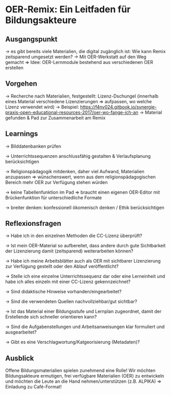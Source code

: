 # OER-Remix: Ein Leitfaden für Bildungsakteure

## Ausgangspunkt
-> es gibt bereits viele Materialien, die digital zugänglich ist: Wie kann Remix zeitsparend umgesetzt werden?
-> Mit OER-Werkstatt auf den Weg gemacht => Idee: OER-Lernmodule bestehend aus verschiedenen OER erstellen

## Vorgehen

-> Recherche nach Materialien, festgestellt: Lizenz-Dschungel (innerhalb eines Material verschiedene Lizenzierungen => aufpassen, wo welche Lizenz verwendet wird)
-> Beispiel: https://f4nv024.gitbook.io/synergie-praxis-open-educational-resources-2017/oer-wo-fange-ich-an
-> Material gefunden & Pad zur Zusammenarbeit am Remix

## Learnings

-> Bilddatenbanken prüfen

-> Unterrichtssequenzen anschlussfähig gestalten & Verlaufsplanung berücksichtigen

-> Religionspädagogik mitdenken, daher viel Aufwand, Materialien anzupassen => wünschenswert, wenn aus dem religionspädagogischen Bereich mehr OER zur Verfügung stehen würden 

-> keine Tabellenfunktion im Pad => braucht einen eigenen OER-Editor mit Brückenfunktion für unterschiedliche Formate

-> breiter denken: konfessionell ökomenisch denken / Ethik berücksichtigen

## Reflexionsfragen

-> Habe ich in den einzelnen Methoden die CC-Lizenz überprüft?

-> Ist mein OER-Material so aufbereitet, dass andere durch gute Sichtbarkeit der Lizenzierung damit (zeitsparend) weiterarbeiten können?

-> Habe ich meine Arbeitsblätter auch als OER mit sichtbarer Lizenzierung zur Verfügung gestellt oder den Ablauf veröffentlicht?

-> Stelle ich eine einzelne Unterrichtssequenz dar oder eine Lerneinheit und habe ich alles einzeln mit einer CC-Lizenz gekennzeichnet?

-> Sind didaktische Hinweise vorhanden/eingearbeitet?

-> Sind die verwendeten Quellen nachvollziehbar/gut sichtbar?

-> Ist das Material einer Bildungsstufe und Lernplan zugeordnet, damit der Erstellende sich schneller orientieren kann?

-> Sind die Aufgabenstellungen und Arbeitsanweisungen klar formuliert und ausgearbeitet?

-> Gibt es eine Verschlagwortung/Katgeorisierung (Metadaten)?

## Ausblick

Offene Bildungsmaterialien spielen zunehmend eine Rolle! Wir möchten Bildungsakteure ermutigen, frei verfügbare Materialien (OER) zu entwickeln und möchten die Leute an die Hand nehmen/unterstützen (z.B. ALPIKA) => Einladung zu Café-Format!